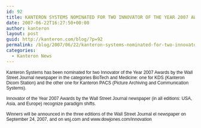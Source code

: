 ```yaml
---
id: 92
title: KANTERON SYSTEMS NOMINATED FOR TWO INNOVATOR OF THE YEAR 2007 AWARDS BY THE WALL STREET JOURNAL
date: 2007-06-22T16:27:50+00:00
author: kanteron
layout: post
guid: http://kanteron.com/blog/?p=92
permalink: /blog/2007/06/22/kanteron-systems-nominated-for-two-innovator-of-the-year-2007-awards-by-the-wall-street-journal/
categories:
  - Kanteron News
---
```

<p style="font: normal normal normal 12px/normal Helvetica;margin: 0px">
  Kanteron Systems has been nominated for two Innovator of the Year 2007 Awards by the Wall Street Journal newspaper in the categories BioTech and Medicine: one for KDS (Kanteron Dicom Station) and the other one for Kanteron PACS (Picture Archiving and Communication Systems).
</p>

<p style="font: normal normal normal 12px/normal Helvetica;margin: 0px">
  &nbsp;
</p>

<p style="font: normal normal normal 12px/normal Helvetica;margin: 0px">
  Innovator of the Year 2007 Awards by the Wall Street Journal newspaper (in all editions: USA, Asia, and Europe) recognize paradigm shifts.
</p>

<p style="font: normal normal normal 12px/normal Helvetica;margin: 0px">
  &nbsp;
</p>

<p style="font: normal normal normal 12px/normal Helvetica;margin: 0px">
  Winners will be announced in the three editions of the Wall Street Journal el newspaper on September 24, 2007, and on wsj.com and www.dowjones.com/innovation
</p>

<p style="font: normal normal normal 12px/normal Helvetica;margin: 0px">
  &nbsp;
</p>